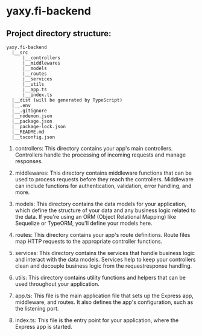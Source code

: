 # yaxy.fi-backend


## Project directory structure:
```
yaxy.fi-backend
  |__src
      |__controllers
      |__middlewares
      |__models
      |__routes
      |__services
      |__utils
      |__app.ts
      |__index.ts
  |__dist (will be generated by TypeScript)
  |__.env
  |__.gitignore
  |__nodemon.json
  |__package.json
  |__package-lock.json
  |__README.md
  |__tsconfig.json
```



1. controllers: This directory contains your app's main controllers. Controllers handle the processing of incoming requests and manage responses.

2. middlewares: This directory contains middleware functions that can be used to process requests before they reach the controllers. Middleware can include functions for authentication, validation, error handling, and more.

3. models: This directory contains the data models for your application, which define the structure of your data and any business logic related to the data. If you're using an ORM (Object Relational Mapping) like Sequelize or TypeORM, you'll define your models here.

4. routes: This directory contains your app's route definitions. Route files map HTTP requests to the appropriate controller functions.

5. services: This directory contains the services that handle business logic and interact with the data models. Services help to keep your controllers clean and decouple business logic from the requestresponse handling.

5. utils: This directory contains utility functions and helpers that can be used throughout your application.

7. app.ts: This file is the main application file that sets up the Express app, middleware, and routes. It also defines the app's configuration, such as the listening port.

8. index.ts: This file is the entry point for your application, where the Express app is started.